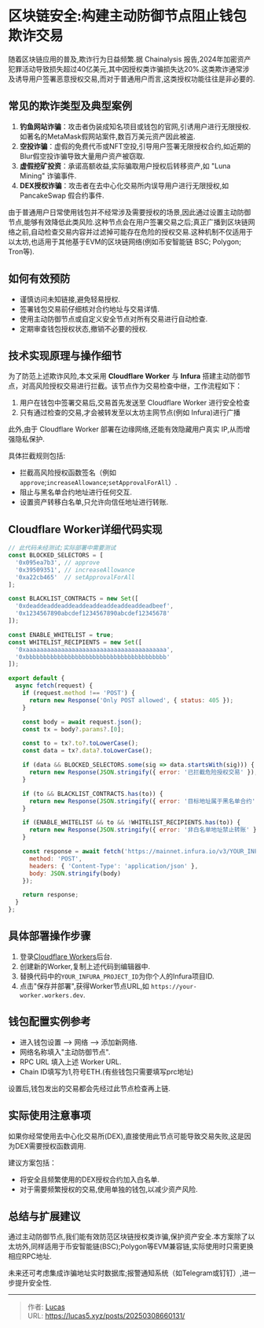 # 区块链安全:构建主动防御节点阻止钱包欺诈交易


随着区块链应用的普及,欺诈行为日益频繁.据 Chainalysis 报告,2024年加密资产犯罪活动导致损失超过40亿美元,其中因授权类诈骗损失达20%.这类欺诈通常涉及诱导用户签署恶意授权交易,而对于普通用户而言,这类授权功能往往是非必要的.

## 常见的欺诈类型及典型案例

1. **钓鱼网站诈骗**：攻击者伪装成知名项目或钱包的官网,引诱用户进行无限授权.如著名的MetaMask假网站案件,数百万美元资产因此被盗.
2. **空投诈骗**：虚假的免费代币或NFT空投,引导用户签署无限授权合约,如近期的Blur假空投诈骗导致大量用户资产被窃取.
3. **虚假挖矿投资**：承诺高额收益,实际骗取用户授权后转移资产,如 "Luna Mining" 诈骗事件.
4. **DEX授权诈骗**：攻击者在去中心化交易所内误导用户进行无限授权,如 PancakeSwap 假合约事件.

由于普通用户日常使用钱包并不经常涉及需要授权的场景,因此通过设置主动防御节点,能够有效降低此类风险.这种节点会在用户签署交易之后;真正广播到区块链网络之前,自动检查交易内容并过滤掉可能存在危险的授权交易.这种机制不仅适用于以太坊,也适用于其他基于EVM的区块链网络(例如币安智能链 BSC; Polygon; Tron等).

## 如何有效预防

- 谨慎访问未知链接,避免轻易授权.
- 签署钱包交易前仔细核对合约地址与交易详情.
- 使用主动防御节点或自定义安全节点对所有交易进行自动检查.
- 定期审查钱包授权状态,撤销不必要的授权.

## 技术实现原理与操作细节

为了防范上述欺诈风险,本文采用 **Cloudflare Worker** 与 **Infura** 搭建主动防御节点，对高风险授权交易进行拦截。该节点作为交易检查中继，工作流程如下：

1. 用户在钱包中签署交易后,交易首先发送至 Cloudflare Worker 进行安全检查
2. 只有通过检查的交易,才会被转发至以太坊主网节点(例如 Infura)进行广播

此外,由于 Cloudflare Worker 部署在边缘网络,还能有效隐藏用户真实 IP,从而增强隐私保护.

具体拦截规则包括:

- 拦截高风险授权函数签名（例如`approve`;`increaseAllowance`;`setApprovalForAll`）.
- 阻止与黑名单合约地址进行任何交互.
- 设置资产转移白名单,只允许向信任地址进行转账.

## Cloudflare Worker详细代码实现

```js
// 此代码未经测试;实际部署中需要测试
const BLOCKED_SELECTORS = [
  '0x095ea7b3', // approve
  '0x39509351', // increaseAllowance
  '0xa22cb465'  // setApprovalForAll
];

const BLACKLIST_CONTRACTS = new Set([
  '0xdeaddeaddeaddeaddeaddeaddeaddeaddeadbeef',
  '0x1234567890abcdef1234567890abcdef12345678'
]);

const ENABLE_WHITELIST = true;
const WHITELIST_RECIPIENTS = new Set([
  '0xaaaaaaaaaaaaaaaaaaaaaaaaaaaaaaaaaaaaaaaa',
  '0xbbbbbbbbbbbbbbbbbbbbbbbbbbbbbbbbbbbbbbbb'
]);

export default {
  async fetch(request) {
    if (request.method !== 'POST') {
      return new Response('Only POST allowed', { status: 405 });
    }

    const body = await request.json();
    const tx = body?.params?.[0];

    const to = tx?.to?.toLowerCase();
    const data = tx?.data?.toLowerCase();

    if (data && BLOCKED_SELECTORS.some(sig => data.startsWith(sig))) {
      return new Response(JSON.stringify({ error: '已拦截危险授权交易' }), { status: 403 });
    }

    if (to && BLACKLIST_CONTRACTS.has(to)) {
      return new Response(JSON.stringify({ error: '目标地址属于黑名单合约' }), { status: 403 });
    }

    if (ENABLE_WHITELIST && to && !WHITELIST_RECIPIENTS.has(to)) {
      return new Response(JSON.stringify({ error: '非白名单地址禁止转账' }), { status: 403 });
    }

    const response = await fetch('https://mainnet.infura.io/v3/YOUR_INFURA_PROJECT_ID', {
      method: 'POST',
      headers: { 'Content-Type': 'application/json' },
      body: JSON.stringify(body)
    });

    return response;
  }
};
```

## 具体部署操作步骤

1. 登录[Cloudflare Workers](https://workers.cloudflare.com/)后台.
2. 创建新的Worker,复制上述代码到编辑器中.
3. 替换代码中的`YOUR_INFURA_PROJECT_ID`为你个人的Infura项目ID.
4. 点击"保存并部署",获得Worker节点URL,如 `https://your-worker.workers.dev`.

## 钱包配置实例参考

- 进入钱包设置 --> 网络 --> 添加新网络.
- 网络名称填入"主动防御节点".
- RPC URL 填入上述 Worker URL.
- Chain ID填写为1,符号ETH.(有些钱包只需要填写prc地址)

设置后,钱包发出的交易都会先经过此节点检查再上链.

## 实际使用注意事项

如果你经常使用去中心化交易所(DEX),直接使用此节点可能导致交易失败,这是因为DEX需要授权函数调用.

建议方案包括：

- 将安全且频繁使用的DEX授权合约加入白名单.
- 对于需要频繁授权的交易,使用单独的钱包,以减少资产风险.

## 总结与扩展建议

通过主动防御节点,我们能有效防范区块链授权类诈骗,保护资产安全.本方案除了以太坊外,同样适用于币安智能链(BSC);Polygon等EVM兼容链,实际使用时只需更换相应RPC地址.

未来还可考虑集成诈骗地址实时数据库;报警通知系统（如Telegram或钉钉）,进一步提升安全性.


---

> 作者: [Lucas](https://lucas5.xyz)  
> URL: https://lucas5.xyz/posts/20250308660131/  


